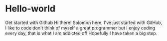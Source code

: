 # Hello-world
Get started with Github
Hi there! Solomon here, I've just started with GitHub, I like to code don't think of myself a great programmer but I enjoy
coding every day, that is what I am addicted of! Hopefully I have taken a big step.
